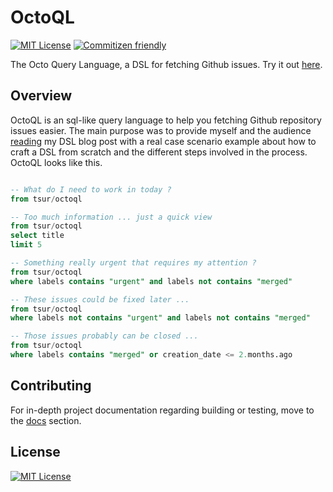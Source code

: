 # OctoQL

[![MIT License](https://img.shields.io/npm/l/es6-lib-template.svg?style=flat-square)](http://opensource.org/licenses/MIT)
[![Commitizen friendly](https://img.shields.io/badge/commitizen-friendly-brightgreen.svg)](http://commitizen.github.io/cz-cli/)

The Octo Query Language, a DSL for fetching Github issues. Try it out [here](https://tsur.github.io/octoql).

## Overview

OctoQL is an sql-like query language to help you fetching Github repository issues easier. The main purpose was to provide myself and the audience [reading](https://valo.io/blog/post/domain-specific-languages-dsl) my DSL blog post with a real case scenario example about how to craft a DSL from scratch and the different steps involved in the process. OctoQL looks like this.

```sql

-- What do I need to work in today ?
from tsur/octoql

-- Too much information ... just a quick view
from tsur/octoql
select title
limit 5

-- Something really urgent that requires my attention ?
from tsur/octoql
where labels contains "urgent" and labels not contains "merged"

-- These issues could be fixed later ...
from tsur/octoql
where labels not contains "urgent" and labels not contains "merged"

-- Those issues probably can be closed ...
from tsur/octoql
where labels contains "merged" or creation_date <= 2.months.ago

```

## Contributing

For in-depth project documentation regarding building or testing, move to the [docs](https://github.com/react-boilerplate/react-boilerplate/tree/master/docs) section.  

## License

[![MIT License](https://img.shields.io/npm/l/es6-lib-template.svg?style=flat-square)](http://opensource.org/licenses/MIT)
